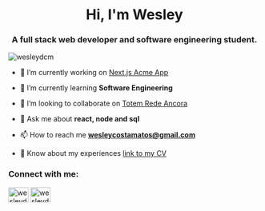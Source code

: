 <h1 align="center">Hi, I'm Wesley</h1>
<h3 align="center">A full stack web developer and software engineering student.</h3>

<p align="left"> <img src="https://komarev.com/ghpvc/?username=wesleydcm&label=Profile%20views&color=0e75b6&style=flat" alt="wesleydcm" /> </p>

- 🔭 I’m currently working on [Next.js Acme App](https://github.com/wesleydcm/nextjs-dashboard)

- 🌱 I’m currently learning **Software Engineering**

- 👯 I’m looking to collaborate on [Totem Rede Ancora](https://github.com/ArthurTakamori/totem_rede_ancora)

- 💬 Ask me about **react, node and sql**

- 📫 How to reach me **wesleycostamatos@gmail.com**

- 📄 Know about my experiences [link to my CV](https://docs.google.com/document/d/e/2PACX-1vQnViJaD6rbh-nybOOViOqBdQxEcpYkSlgqhIEpcbSdrW3fmNHEhpY-qqgr7HlA_HChgsDlh_SXyKe3/pub)

<h3 align="left">Connect with me:</h3>
<p align="left">
<a href="https://linkedin.com/in/wesleydcm" target="blank"><img align="center" src="https://raw.githubusercontent.com/rahuldkjain/github-profile-readme-generator/master/src/images/icons/Social/linked-in-alt.svg" alt="wesleydcm" height="30" width="40" /></a>
<a href="https://www.hackerrank.com/wesleydcm" target="blank"><img align="center" src="https://raw.githubusercontent.com/rahuldkjain/github-profile-readme-generator/master/src/images/icons/Social/hackerrank.svg" alt="wesleydcm" height="30" width="40" /></a>
</p>
